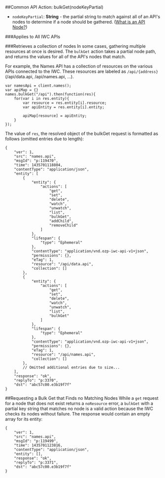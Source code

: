 ##Common API Action: bulkGet(nodeKeyPartial)
* `nodeKeyPartial`: **String** - the partial string to match against all of an API's nodes to determine if a node 
should be gathered. ([What is an API Node?](../../resources.md))
 
###Applies to All IWC APIs
    
###Retrieves a collection of nodes
In some cases, gathering multiple resources at once is desired. The `bulkGet` action takes a partial node path, and 
returns the values for all of the API's nodes that match.

For example, the Names API has a collection of resources on the various APIs connected to the IWC. These resources are
labeled as `/api/{address}` (/api/data.api, /api/names.api, ...).

```
var namesApi = client.names();
var apiMap = {}
names.bulkGet("/api").then(function(res){
    for(var i in res.entity){
        var resource = res.entity[i].resource;
        var apiEntity = res.entity[i].entity;
        
        apiMap[resource] = apiEntity;
    }
});
```

The value of `res`, the resolved object of the bulkGet request is formatted as follows (omitted entries due to length):
```
{
    "ver": 1,
    "src": "names.api",
    "msgId": "p:119470",
    "time": 1435701118804,
    "contentType": "application/json",
    "entity": [
        {
            "entity": {
                "actions": [
                    "get",
                    "set",
                    "delete",
                    "watch",
                    "unwatch",
                    "list",
                    "bulkGet",
                    "addChild",
                    "removeChild"
                ]
            },
            "lifespan": {
                "type": "Ephemeral"
            },
            "contentType": "application/vnd.ozp-iwc-api-v1+json",
            "permissions": {},
            "eTag": 1,
            "resource": "/api/data.api",
            "collection": []
        },
        {
            "entity": {
                "actions": [
                    "get",
                    "set",
                    "delete",
                    "watch",
                    "unwatch",
                    "list",
                    "bulkGet"
                ]
            },
            "lifespan": {
                "type": "Ephemeral"
            },
            "contentType": "application/vnd.ozp-iwc-api-v1+json",
            "permissions": {},
            "eTag": 1,
            "resource": "/api/names.api",
            "collection": []
        },
        // Omitted additional entries due to size...
    ],
    "response": "ok",
    "replyTo": "p:3370",
    "dst": "abc57c00.e3b19f7f"
}
```


##Requesting a Bulk Get that Finds no Matching Nodes
While a `get` request for a node that does not exist returns a `noResource` error, a `bulkGet` with a partial key string
that matches no node is a valid action because the IWC checks its nodes without failure. The response would contain an
empty array for its entity:
```
{
    "ver": 1,
    "src": "names.api",
    "msgId": "p:119499",
    "time": 1435701123816,
    "contentType": "application/json",
    "entity": [],
    "response": "ok",
    "replyTo": "p:3371",
    "dst": "abc57c00.e3b19f7f"
}
```
